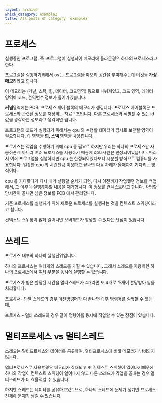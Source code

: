 ```yaml
---
layout: archive
which_category: example2
title: All posts of category 'example2'
---
```


# 프로세스

실행중인 프로그램. 즉, 프로그램이 실행되어 메모리에 올라온경우 하나의 프로세스라고 한다.

프로그램을 실행하기위해서 os 는 프로그램을 메모리 공간을 부여해주는데 이것을 **가상메모리**라고 합니다

이 메모리는 (커널, 스택, 힙, 데이터, 코드영역) 등으로 나눠져있고, 코드 영역, 데이터 영역에 코드, 전역변수 정보가 들어가있습니다.

**커널**영역에는 PCB. 프로세스 제어 블록의 메모리가 생깁니다. 프로세스 제어블록은 프로세스와 관련된 정보를 저장하는 자료구조입니다. 다른 프로세스와 식별할 수 있는 id 값을 생각하는 정보라고 생각하면 됩니다.

프로그램의 코드가 실행되기 위해서는 cpu 와 수행할 데이터가 임시로 보관될 영역이 필요합니다. 이 영역을 **힙, 스택** 영역을 사용합니다. 

프로세스는 작업을 수행하기 위해 cpu 를 필요로 하지만,우리는 하나의 프로세스만 사용하는게 아니라 여러 프로세스를 사용하기 때문에 cpu 자원은 한정되어있습니다. 따라서 여러 프로그램을 실행하지만 cpu 는 한정되어있다보니 시분할 방식으로 컴퓨터를 사용합니다. 일정한 cpu 의 시간만큼 이용하고 끝나면 다음 차례가 올때까지 기다리는 방식이다.

cpu 를 기다렸다가 다시 내가 실행할 순서가 되면, 다시 이전까지 작업했던 정보를 백업해서, 그 이후의 실행해야할 내용을 재개합니다. 이 정보를 컨텍스트라고 합니다. 작업할당시간이 끝나면 남은 정보를 PCB 에서 관리합니다. 

기존 프로세스를 실행하기 위해 새로운 프로세스를 실행하는 것을 컨텍스트 스위칭이라고 합니다.

컨텍스트 스위칭이 많이 일어나면 오버헤드가 발생할 수 있다는 단점이 있습니다

# 쓰레드

프로세스 내부의 하나의 실행단위입니다.

하나의 프로세스는 여러개의 스레드를 가질 수 있습니다. 그래서 스레드를 이용하면 하나의 프로세스에서 여러 부분을 동시에 실행할 수 있습니다.

프로세스가 받은 할당된 시간을 멀티스레드가 4개라면 또 4개로 쪼개어 할당받아 일을 처리합니다.

프로세서- 단일 스레드의 경우 이전명령어가 다 끝나면 이후 명령어를 실행할 수 있는데,

프로세스 - 멀티 쓰레드의 경우 같이 명령어를 동시에 작업할 수 있는 장점이 있습니다.

# 멀티프로세스 vs 멀티스레드

스레드는 멀티프로세스와 데이터를 공유하여, 멀티프로세스에 비해 메모리가 낭비되지 않는다. 

멀티프로세스로 사용할경우 메모리가 적재되고 또 컨텍스트 스위칭이 일어나기때문에 하나의 작업이 컨텍스트 스위칭이 일어나지 않고 다른 스레드가 작업을 끝내는 경우 멀티스레드가 더 효율적일 수 있습니다.

하지만 스레드는 데이터를 공유하고있으므로, 하나의 스레드에 문제가 생기면 프로세스 전체에 문제가 생길 수 있습니다.